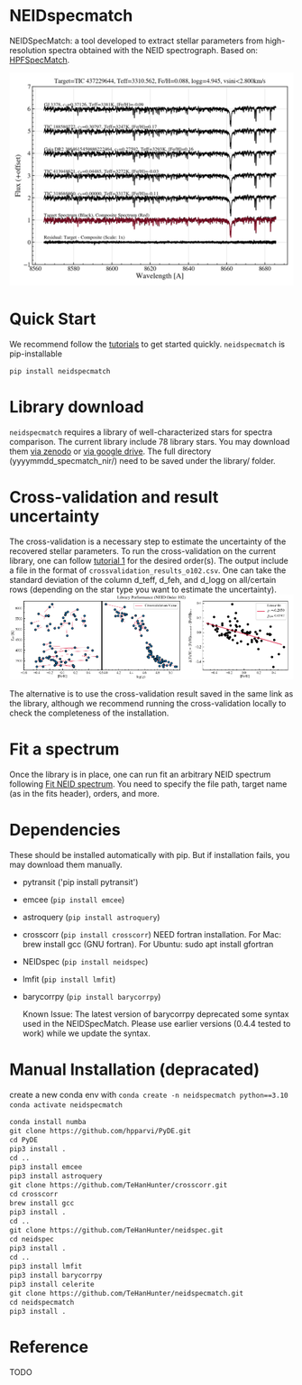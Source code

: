 # NEIDspecmatch 
NEIDSpecMatch: a tool developed to extract stellar parameters from high-resolution spectra obtained with the NEID spectrograph. Based on: [HPFSpecMatch](https://gummiks.github.io/hpfspecmatch/). 

![TIC 437229644 example in order index 102](tests/img/TIC%20437229644_compositecomparison.png)

# Quick Start
We recommend follow the [tutorials](tutorial) to get started quickly. ``neidspecmatch`` is pip-installable 
```
pip install neidspecmatch
```

# Library download
``neidspecmatch`` requires a library of well-characterized stars for spectra comparison. The current library include 78 library stars. You may download them [via zenodo](https://zenodo.org/records/14947454/files/20250226_specmatch_nir.zip?download=1) or [via google drive](https://drive.google.com/drive/folders/1YPzRRKow2PD0Lhkr8fCIos6fSNbFCTS1?usp=share_link). The full directory (yyyymmdd_specmatch_nir/) need to be saved under the library/ folder.

# Cross-validation and result uncertainty 
The cross-validation is a necessary step to estimate the uncertainty of the recovered stellar parameters. To run the cross-validation on the current library, one can follow [tutorial 1](tutorial/1.%20Setup%20and%20crossvalidation.ipynb) for the desired order(s). The output include a file in the format of `crossvalidation_results_o102.csv`. One can take the standard deviation of the column d_teff, d_feh, and	d_logg on all/certain rows (depending on the star type you want to estimate the uncertainty). 
![cross-validation of order index 102](tests/img/crossvalidation_o102_main.png)

The alternative is to use the cross-validation result saved in the same link as the library, although we recommend running the cross-validation locally to check the completeness of the installation. 

# Fit a spectrum
Once the library is in place, one can run fit an arbitrary NEID spectrum following [Fit NEID spectrum](tutorial/2.%20Fit%20NEID%20spectrum.ipynb). You need to specify the file path, target name (as in the fits header), orders, and more.

# Dependencies 
These should be installed automatically with pip. But if installation fails, you may download them manually. 
- pytransit ('pip install pytransit')
- emcee (`pip install emcee`)
- astroquery (`pip install astroquery`)
- crosscorr (`pip install crosscorr`) NEED fortran installation. For Mac: brew install gcc (GNU fortran). For Ubuntu: sudo apt install gfortran
- NEIDspec (`pip install neidspec`)
- lmfit (`pip install lmfit`)
- barycorrpy (`pip install barycorrpy`)

  Known Issue: The latest version of barycorrpy deprecated some syntax used in the NEIDSpecMatch. Please use earlier versions (0.4.4 tested to work) while we update the syntax. 

# Manual Installation (depracated)
create a new conda env with
`conda create -n neidspecmatch python==3.10`
`conda activate neidspecmatch`
```
conda install numba
git clone https://github.com/hpparvi/PyDE.git
cd PyDE
pip3 install .
cd ..
pip3 install emcee
pip3 install astroquery
git clone https://github.com/TeHanHunter/crosscorr.git
cd crosscorr
brew install gcc
pip3 install .
cd ..
git clone https://github.com/TeHanHunter/neidspec.git
cd neidspec
pip3 install .
cd ..
pip3 install lmfit
pip3 install barycorrpy
pip3 install celerite
git clone https://github.com/TeHanHunter/neidspecmatch.git
cd neidspecmatch
pip3 install .
```

# Reference
TODO
